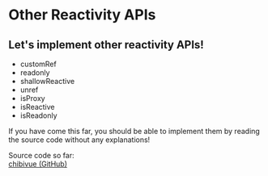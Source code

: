 # Other Reactivity APIs

## Let's implement other reactivity APIs!

- customRef
- readonly
- shallowReactive
- unref
- isProxy
- isReactive
- isReadonly

If you have come this far, you should be able to implement them by reading the source code without any explanations!

Source code so far:  
[chibivue (GitHub)](https://github.com/Ubugeeei/chibivue/tree/main/book/impls/30_basic_reactivity_system/150_other_apis)
